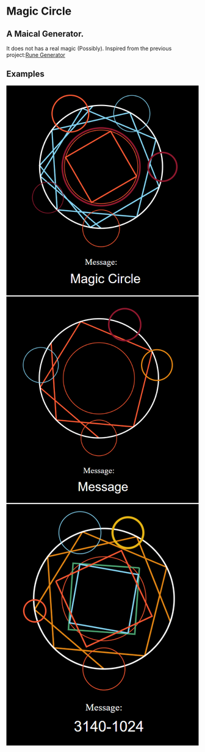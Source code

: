 # Magic Circle
## A Maical Generator.
It does not has a real magic (Possibly). 
Inspired from the previous project:[Rune Generator](https://github.com/Dooomino/rune_generator)

## Examples
![message1](https://github.com/Dooomino/MagicCircle/blob/master/Examples/Magical.png)
![message2](https://github.com/Dooomino/MagicCircle/blob/master/Examples/Message.png)
![message3](https://github.com/Dooomino/MagicCircle/blob/master/Examples/number.png)
